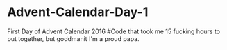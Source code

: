 # Advent-Calendar-Day-1
First Day of Advent Calendar 2016
#Code that took me 15 fucking hours to put together, but goddmanit I'm a proud papa.
